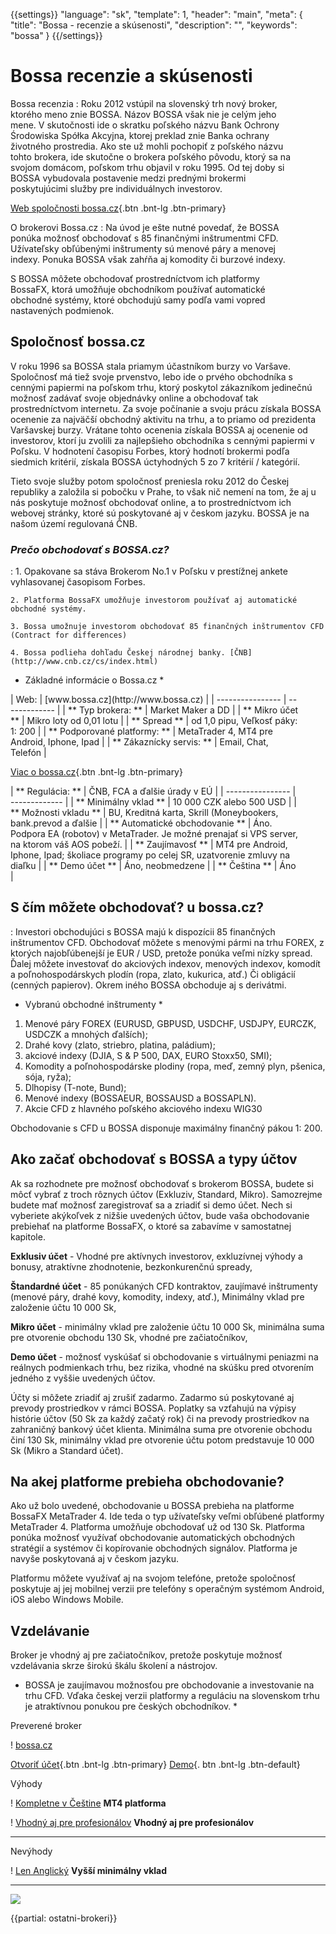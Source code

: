 {{settings}}
  "language": "sk",
  "template": 1,
  "header": "main",
  "meta": {
    "title": "Bossa - recenzie a skúsenosti",
    "description": "",
    "keywords": "bossa"
  }
{{/settings}}

<div class="row">
<div class="col-md-9" role="main" markdown="1">



# Bossa recenzie a skúsenosti
<div class="row" style="width: 92%">
  <div class="col-md-6" markdown="1">
Bossa recenzia
:
Roku 2012 vstúpil na slovenský trh nový broker, ktorého meno znie BOSSA. Názov BOSSA však nie je celým jeho mene. V skutočnosti ide o skratku poľského názvu Bank Ochrony Środowiska Spółka Akcyjna, ktorej preklad znie Banka ochrany životného prostredia. Ako ste už mohli pochopiť z poľského názvu tohto brokera, ide skutočne o brokera poľského pôvodu, ktorý sa na svojom domácom, poľskom trhu objavil v roku 1995. Od tej doby si BOSSA vybudovala postavenie medzi prednými brokermi poskytujúcimi služby pre individuálnych investorov.

[Web spoločnosti bossa.cz](http://www.bossa.cz){.btn .bnt-lg .btn-primary}
</div>
  <div class="col-md-6" markdown="1">
O brokerovi Bossa.cz
:
Na úvod je ešte nutné povedať, že BOSSA ponúka možnosť obchodovať s 85 finančnými inštrumentmi CFD. Užívateľsky obľúbenými inštrumenty sú menové páry a menovej indexy. Ponuka BOSSA však zahŕňa aj komodity či burzové indexy.

S BOSSA môžete obchodovať prostredníctvom ich platformy BossaFX, ktorá umožňuje obchodníkom používať automatické obchodné systémy, ktoré obchodujú samy podľa vami vopred nastavených podmienok.


</div>
</div>

## Spoločnosť bossa.cz

V roku 1996 sa BOSSA stala priamym účastníkom burzy vo Varšave. Spoločnosť má tiež svoje prvenstvo, lebo ide o prvého obchodníka s cennými papiermi na poľskom trhu, ktorý poskytol zákazníkom jedinečnú možnosť zadávať svoje objednávky online a obchodovať tak prostredníctvom internetu. Za svoje počínanie a svoju prácu získala BOSSA ocenenie za najväčší obchodný aktivitu na trhu, a to priamo od prezidenta Varšavskej burzy. Vrátane tohto ocenenia získala BOSSA aj ocenenie od investorov, ktorí ju zvolili za najlepšieho obchodníka s cennými papiermi v Poľsku. V hodnotení časopisu Forbes, ktorý hodnotí brokermi podľa siedmich kritérií, získala BOSSA úctyhodných 5 zo 7 kritérií / kategórií.

Tieto svoje služby potom spoločnosť preniesla roku 2012 do Českej republiky a založila si pobočku v Prahe, to však nič nemení na tom, že aj u nás poskytuje možnosť obchodovať online, a to prostredníctvom ich webovej stránky, ktoré sú poskytované aj v českom jazyku. BOSSA je na našom území regulovaná ČNB.


### *Prečo obchodovať s BOSSA.cz?*
:
    1. Opakovane sa stáva Brokerom No.1 v Poľsku v prestížnej ankete vyhlasovanej časopisom Forbes.

    2. Platforma BossaFX umožňuje investorom používať aj automatické obchodné systémy.
    
    3. Bossa umožnuje investorom obchodovať 85 finančných inštrumentov CFD (Contract for differences)

    4. Bossa podlieha dohľadu Českej národnej banky. [ČNB](http://www.cnb.cz/cs/index.html)

* Základné informácie o Bossa.cz *
<div class="row" style="width: 92%">
  <div class="col-md-6" markdown="1">
| Web: | [www.bossa.cz](http://www.bossa.cz) |
| ---------------- | ------------- |
| ** Typ brokera: ** | Market Maker a DD |
| ** Mikro účet ** | Mikro loty od 0,01 lotu |
| ** Spread ** | od 1,0 pipu, Veľkosť páky: 1: 200 |
| ** Podporované platformy: ** | MetaTrader 4, MT4 pre Android, Iphone, Ipad |
| ** Zákaznícky servis: ** | Email, Chat, Telefón |

[Viac o bossa.cz](http://www.bossa.cz){.btn .bnt-lg .btn-primary}

  </div>
  <div class="col-md-6" markdown="1">
| ** Regulácia: ** | ČNB, FCA a ďalšie úrady v EÚ |
| ---------------- | ------------- |
| ** Minimálny vklad ** | 10 000 CZK alebo 500 USD |
| ** Možnosti vkladu ** | BU, Kreditná karta, Skrill (Moneybookers, bank.prevod a ďalšie |
| ** Automatické obchodovanie ** | Áno. Podpora EA (robotov) v MetaTrader. Je možné prenajať si VPS server, na ktorom váš AOS pobeží. |
| ** Zaujímavosť ** | MT4 pre Android, Iphone, Ipad; školiace programy po celej SR, uzatvorenie zmluvy na diaľku |
| ** Demo účet ** | Áno, neobmedzene |
| ** Čeština ** | Áno |

</div>
</div>



## S čím môžete obchodovať? u bossa.cz?
: Investori obchodujúci s BOSSA majú k dispozícii 85 finančných inštrumentov CFD. Obchodovať môžete s menovými pármi na trhu FOREX, z ktorých najobľúbenejší je EUR / USD, pretože ponúka veľmi nízky spread. Ďalej môžete investovať do akciových indexov, menových indexov, komodít a poľnohospodárskych plodín (ropa, zlato, kukurica, atď.) Či obligácií (cenných papierov). Okrem iného BOSSA obchoduje aj s derivátmi.

* Vybranú obchodné inštrumenty *

1. Menové páry FOREX (EURUSD, GBPUSD, USDCHF, USDJPY, EURCZK, USDCZK a mnohých ďalších);
2. Drahé kovy (zlato, striebro, platina, paládium);
3. akciové indexy (DJIA, S & P 500, DAX, EURO Stoxx50, SMI);
4. Komodity a poľnohospodárske plodiny (ropa, meď, zemný plyn, pšenica, sója, ryža);
5. Dlhopisy (T-note, Bund);
6. Menové indexy (BOSSAEUR, BOSSAUSD a BOSSAPLN).
7. Akcie CFD z hlavného poľského akciového indexu WIG30

Obchodovanie s CFD u BOSSA disponuje maximálny finančný pákou 1: 200.
 
## Ako začať obchodovať s BOSSA a typy účtov

Ak sa rozhodnete pre možnosť obchodovať s brokerom BOSSA, budete si môcť vybrať z troch rôznych účtov (Exkluziv, Standard, Mikro). Samozrejme budete mať možnosť zaregistrovať sa a zriadiť si demo účet. Nech si vyberiete akýkoľvek z nižšie uvedených účtov, bude vaša obchodovanie prebiehať na platforme BossaFX, o ktoré sa zabavíme v samostatnej kapitole.

**Exklusiv účet** - Vhodné pre aktívnych investorov, exkluzívnej výhody a bonusy, atraktívne zhodnotenie, bezkonkurenčnú spready,

**Štandardné účet** - 85 ponúkaných CFD kontraktov, zaujímavé inštrumenty (menové páry, drahé kovy, komodity, indexy, atď.), Minimálny vklad pre založenie účtu 10 000 Sk,

**Mikro účet** - minimálny vklad pre založenie účtu 10 000 Sk, minimálna suma pre otvorenie obchodu 130 Sk, vhodné pre začiatočníkov,

**Demo účet** - možnosť vyskúšať si obchodovanie s virtuálnymi peniazmi na reálnych podmienkach trhu, bez rizika, vhodné na skúšku pred otvorením jedného z vyššie uvedených účtov.

Účty si môžete zriadiť aj zrušiť zadarmo. Zadarmo sú poskytované aj prevody prostriedkov v rámci BOSSA. Poplatky sa vzťahujú na výpisy histórie účtov (50 Sk za každý začatý rok) či na prevody prostriedkov na zahraničný bankový účet klienta. Minimálna suma pre otvorenie obchodu činí 130 Sk, minimálny vklad pre otvorenie účtu potom predstavuje 10 000 Sk (Mikro a Standard účet).

## Na akej platforme prebieha obchodovanie?

Ako už bolo uvedené, obchodovanie u BOSSA prebieha na platforme BossaFX MetaTrader 4. Ide teda o typ užívateľsky veľmi obľúbené platformy MetaTrader 4. Platforma umožňuje obchodovať už od 130 Sk. Platforma ponúka možnosť využívať obchodovanie automatických obchodných stratégií a systémov či kopírovanie obchodných signálov. Platforma je navyše poskytovaná aj v českom jazyku.

Platformu môžete využívať aj na svojom telefóne, pretože spoločnosť poskytuje aj jej mobilnej verzii pre telefóny s operačným systémom Android, iOS alebo Windows Mobile.




## Vzdelávanie

Broker je vhodný aj pre začiatočníkov, pretože poskytuje možnosť vzdelávania skrze širokú škálu školení a nástrojov.

* BOSSA je zaujímavou možnosťou pre obchodovanie a investovanie na trhu CFD. Vďaka českej verzii platformy a reguláciu na slovenskom trhu je atraktívnou ponukou pre českých obchodníkov. *



</div>
<div class="col-md-3" markdown="1">
<div class="well" markdown="1" style="margin-top: 2.5e">
Preverené broker

! [bossa.cz](http://i.imgur.com/Ovf3rUQ.png)

[Otvoriť účet](http://www.bossa.cz "Registrácia"){.btn .bnt-lg .btn-primary} [Demo](http://www.bossa.cz "Demo účet"){. btn .bnt-lg .btn-default}

</div>
<div class="container-fluid" markdown="1">

Výhody

! [Kompletne v Češtine](http://s28.postimg.org/lj87xfcyh/1402286470_1.png) **MT4 platforma**

! [Vhodný aj pre profesionálov](http://s28.postimg.org/lj87xfcyh/1402286470_1.png) **Vhodný aj pre profesionálov**

- - -
</div>
<div class="container-fluid" markdown="1">
Nevýhody

! [Len Anglický](http://s16.postimg.org/kwlkxzd75/1402286495_2.png) **Vyšší minimálny vklad**

</div>
<div class="container-fluid" markdown="1">

- - -
<a href="http://blog.forexsrovnavac.cz/sk/xm.com" alt="Demo účet" target="_blank">
 <img src = "http://blog.forexsrovnavac.cz/wp-content/uploads/2014/10/informace.png" width = "" height = "" />

</a>

</div>
</div>
</div>

{{partial: ostatni-brokeri}}
